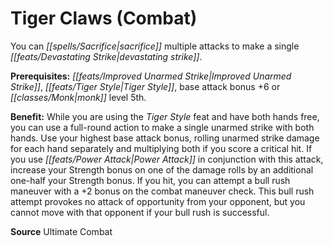 ﻿---
cssclass: [feats]

---
# Tiger Claws (Combat)

You can _[[spells/Sacrifice|sacrifice]]_ multiple attacks to make a single _[[feats/Devastating Strike|devastating strike]]_.

**Prerequisites:** _[[feats/Improved Unarmed Strike|Improved Unarmed Strike]]_, _[[feats/Tiger Style|Tiger Style]]_, base attack bonus +6 or _[[classes/Monk|monk]]_ level 5th.

**Benefit:** While you are using the _Tiger Style_ feat and have both hands free, you can use a full-round action to make a single unarmed strike with both hands. Use your highest base attack bonus, rolling unarmed strike damage for each hand separately and multiplying both if you score a critical hit. If you use _[[feats/Power Attack|Power Attack]]_ in conjunction with this attack, increase your Strength bonus on one of the damage rolls by an additional one-half your Strength bonus. If you hit, you can attempt a bull rush maneuver with a +2 bonus on the combat maneuver check. This bull rush attempt provokes no attack of opportunity from your opponent, but you cannot move with that opponent if your bull rush is successful.

**Source** Ultimate Combat